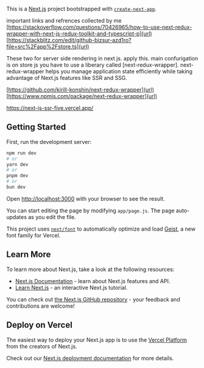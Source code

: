 This is a [Next.js](https://nextjs.org) project bootstrapped with [`create-next-app`](https://nextjs.org/docs/app/api-reference/cli/create-next-app).

important links and refrences collected by me 
[https://stackoverflow.com/questions/70426965/how-to-use-next-redux-wrapper-with-next-js-redux-toolkit-and-typescript-p](url)
[https://stackblitz.com/edit/github-bizsur-azd1ro?file=src%2Fapp%2Fstore.ts](url)

These two for server side rendering in next js. apply this. main confurigation is on store js 
you have to use a liberary called [next-redux-wrapper]. next-redux-wrapper helps you manage application state efficiently while taking advantage of Next.js features like SSR and SSG.

[https://github.com/kirill-konshin/next-redux-wrapper](url)
[https://www.npmjs.com/package/next-redux-wrapper](url)


https://next-js-ssr-five.vercel.app/

## Getting Started

First, run the development server:

```bash
npm run dev
# or
yarn dev
# or
pnpm dev
# or
bun dev
```

Open [http://localhost:3000](http://localhost:3000) with your browser to see the result.

You can start editing the page by modifying `app/page.js`. The page auto-updates as you edit the file.

This project uses [`next/font`](https://nextjs.org/docs/app/building-your-application/optimizing/fonts) to automatically optimize and load [Geist](https://vercel.com/font), a new font family for Vercel.

## Learn More

To learn more about Next.js, take a look at the following resources:

- [Next.js Documentation](https://nextjs.org/docs) - learn about Next.js features and API.
- [Learn Next.js](https://nextjs.org/learn) - an interactive Next.js tutorial.

You can check out [the Next.js GitHub repository](https://github.com/vercel/next.js) - your feedback and contributions are welcome!

## Deploy on Vercel

The easiest way to deploy your Next.js app is to use the [Vercel Platform](https://vercel.com/new?utm_medium=default-template&filter=next.js&utm_source=create-next-app&utm_campaign=create-next-app-readme) from the creators of Next.js.

Check out our [Next.js deployment documentation](https://nextjs.org/docs/app/building-your-application/deploying) for more details.
